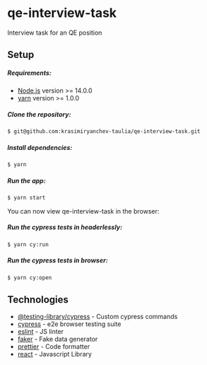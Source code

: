# qe-interview-task
Interview task for an QE position

## Setup

##### Requirements:

- [Node.js](https://nodejs.org) version >= 14.0.0
- [yarn](https://yarnpkg.com) version >= 1.0.0

##### Clone the repository:

```sh
$ git@github.com:krasimiryanchev-taulia/qe-interview-task.git
```

##### Install dependencies:

```sh
$ yarn
```

##### Run the app:

```sh
$ yarn start
```
You can now view qe-interview-task in the browser:

##### Run the cypress tests in headerlessly:

```sh
$ yarn cy:run
```

##### Run the cypress tests in browser:

```sh
$ yarn cy:open
```

## Technologies

- [@testing-library/cypress](https://github.com/testing-library/cypress-testing-library) - Custom cypress commands
- [cypress](https://github.com/cypress-io/cypress) - e2e browser testing suite
- [eslint](https://eslint.org/) - JS linter
- [faker](https://github.com/Marak/Faker.js) - Fake data generator
- [prettier](https://github.com/prettier/prettier) - Code formatter
- [react](https://reactjs.org/) - Javascript Library
